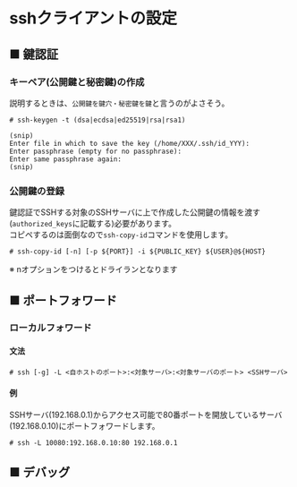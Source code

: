 # sshクライアントの設定
## ■ 鍵認証
### キーペア(公開鍵と秘密鍵)の作成
説明するときは、`公開鍵を鍵穴・秘密鍵を鍵`と言うのがよさそう。
```
# ssh-keygen -t (dsa|ecdsa|ed25519|rsa|rsa1)
```
```
(snip)
Enter file in which to save the key (/home/XXX/.ssh/id_YYY):
Enter passphrase (empty for no passphrase): 
Enter same passphrase again: 
(snip)
```

### 公開鍵の登録
鍵認証でSSHする対象のSSHサーバに上で作成した公開鍵の情報を渡す(`authorized_keys`に記載する)必要があります。  
コピペするのは面倒なので`ssh-copy-id`コマンドを使用します。
```
# ssh-copy-id [-n] [-p ${PORT}] -i ${PUBLIC_KEY} ${USER}@${HOST}
```
※ nオプションをつけるとドライランとなります

## ■ ポートフォワード
### ローカルフォワード
#### 文法
```
# ssh [-g] -L <自ホストのポート>:<対象サーバ>:<対象サーバのポート> <SSHサーバ>
```

#### 例
SSHサーバ(192.168.0.1)からアクセス可能で80番ポートを開放しているサーバ(192.168.0.10)にポートフォワードします。
```
# ssh -L 10080:192.168.0.10:80 192.168.0.1
```

## ■ デバッグ
